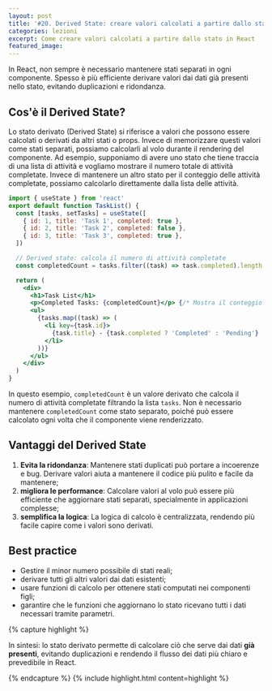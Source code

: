 ```yaml
---
layout: post
title: '#20. Derived State: creare valori calcolati a partire dallo stato'
categories: lezioni
excerpt: Come creare valori calcolati a partire dallo stato in React
featured_image:
---
```


In React, non sempre è necessario mantenere stati separati in ogni componente. Spesso è più efficiente derivare valori dai dati già presenti nello stato, evitando duplicazioni e ridondanza.

## Cos'è il Derived State?

Lo stato derivato (Derived State) si riferisce a valori che possono essere calcolati o derivati da altri stati o props. Invece di memorizzare questi valori come stati separati, possiamo calcolarli al volo durante il rendering del componente.
Ad esempio, supponiamo di avere uno stato che tiene traccia di una lista di attività e vogliamo mostrare il numero totale di attività completate. Invece di mantenere un altro stato per il conteggio delle attività completate, possiamo calcolarlo direttamente dalla lista delle attività.

```jsx
import { useState } from 'react'
export default function TaskList() {
  const [tasks, setTasks] = useState([
    { id: 1, title: 'Task 1', completed: true },
    { id: 2, title: 'Task 2', completed: false },
    { id: 3, title: 'Task 3', completed: true },
  ])

  // Derived state: calcola il numero di attività completate
  const completedCount = tasks.filter((task) => task.completed).length

  return (
    <div>
      <h1>Task List</h1>
      <p>Completed Tasks: {completedCount}</p> {/* Mostra il conteggio */}
      <ul>
        {tasks.map((task) => (
          <li key={task.id}>
            {task.title} - {task.completed ? 'Completed' : 'Pending'}
          </li>
        ))}
      </ul>
    </div>
  )
}
```

In questo esempio, `completedCount` è un valore derivato che calcola il numero di attività completate filtrando la lista `tasks`. Non è necessario mantenere `completedCount` come stato separato, poiché può essere calcolato ogni volta che il componente viene renderizzato.

## Vantaggi del Derived State

1. **Evita la ridondanza**: Mantenere stati duplicati può portare a incoerenze e bug. Derivare valori aiuta a mantenere il codice più pulito e facile da mantenere;
2. **migliora le performance**: Calcolare valori al volo può essere più efficiente che aggiornare stati separati, specialmente in applicazioni complesse;
3. **semplifica la logica**: La logica di calcolo è centralizzata, rendendo più facile capire come i valori sono derivati.

## Best practice

- Gestire il minor numero possibile di stati reali;
- derivare tutti gli altri valori dai dati esistenti;
- usare funzioni di calcolo per ottenere stati computati nei componenti figli;
- garantire che le funzioni che aggiornano lo stato ricevano tutti i dati necessari tramite parametri.

{% capture highlight %}

In sintesi: lo stato derivato permette di calcolare ciò che serve dai dati **già presenti**, evitando duplicazioni e rendendo il flusso dei dati più chiaro e prevedibile in React.

{% endcapture %}
{% include highlight.html content=highlight  %}
